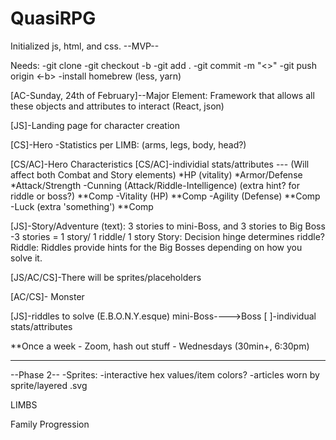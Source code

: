 # QuasiRPG

Initialized js, html, and css.
--MVP--

Needs:
-git clone <link>
-git checkout -b <name-lastName-descriptor>
        -git add .
        -git commit -m "<>"
        -git push origin <-b>
-install homebrew (less, yarn)



[AC-Sunday, 24th of February]--Major Element: Framework that allows all these objects and attributes to interact (React, json)


[JS]-Landing page for character creation

[CS]-Hero
    -Statistics per LIMB: (arms, legs, body, head?)

[CS/AC]-Hero Characteristics
        [CS/AC]-individial stats/attributes --- (Will affect both Combat and Story elements)
            *HP (vitality)
            *Armor/Defense
            *Attack/Strength
                -Cunning (Attack/Riddle-Intelligence) (extra hint? for riddle or boss?) **Comp
                -Vitality (HP) **Comp
                -Agility (Defense) **Comp
                -Luck (extra 'something') **Comp

[JS]-Story/Adventure (text): 3 stories to mini-Boss, and 3 stories to Big Boss
        -3 stories = 1 story/ 1 riddle/ 1 story
                Story: Decision hinge determines riddle?
                Riddle: Riddles provide hints for the Big Bosses depending on how you solve it.

[JS/AC/CS]-There will be sprites/placeholders

[AC/CS]- Monster
        
[JS]-riddles to solve (E.B.O.N.Y.esque)
    mini-Boss---->Boss
        [ ]-individual stats/attributes

**Once a week - Zoom, hash out stuff - Wednesdays (30min+, 6:30pm)


-----------------------------------------------------------------

--Phase 2--
-Sprites:   -interactive hex values/item colors?
            -articles worn by sprite/layered .svg

LIMBS

Family Progression


